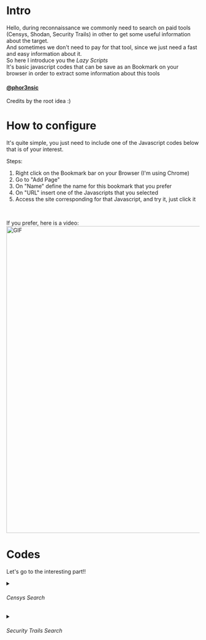 # Intro
Hello, during reconnaissance we commonly need to search on paid tools (Censys, Shodan, Security Trails) in other to get some useful information about the target.<br>
And sometimes we don't need to pay for that tool, since we just need a fast and easy information about it.<br>
So here I introduce you the _Lazy Scripts_<br>
It's basic javascript codes that can be save as an Bookmark on your browser in order to extract some information about this tools<br>

#### [@phor3nsic](https://github.com/phor3nsic)

Credits by the root idea :)

# How to configure
It's quite simple, you just need to include one of the Javascript codes below that is of your interest.<br>

Steps:<br>
1. Right click on the Bookmark bar on your Browser (I'm using Chrome)
2. Go to "Add Page"
3. On "Name" define the name for this bookmark that you prefer
4. On "URL" insert one of the Javascripts that you selected
5. Access the site corresponding for that Javascript, and try it, just click it
<br>

If you prefer, here is a video:<br>
<img src="./contents/how_to.gif" alt="GIF" width="800" />

# Codes
Let's go to the interesting part!! <br>

<details><summary><h6>Censys Search</h6></summary>

URL used: https://search.censys.io/search?resource=hosts&sort=RELEVANCE&per_page=25&virtual_hosts=EXCLUDE&q=google.com <br>

```javascript
javascript: (function() {
	var divs = document.getElementsByClassName("SearchResult result");
	const results = new Set;

	for (var i = 0; i < divs.length; i++) {
		var notes = divs[i].getElementsByTagName("strong")[0].textContent.trim();
		var result = notes;
		results.add(result);
	}

	function writeResults() {
	document.write('<button onclick="location.reload()">Reload Page</button><br>');
	results.forEach(function(t) {
			document.write(t + "<br>")
		})
	}
	setTimeout(writeResults, 3000);
})();
```

</details>

<details><summary><h6>Security Trails Search</h6></summary> 

URL used: https://securitytrails.com/domain/example.com/dns

```javascript
javascript: (function() {
  var divs = document.getElementsByTagName("tr");
  const resultsgrep = new Set;

  for (var i = 1; i < divs.length; i++) {
    var notes = divs[i].getElementsByTagName("a")[0];
    var notes = notes.textContent;
    var result = notes;
    var result = result.replace(/.*\/domain\/([^\/]+)\/dns.*/, '$1');
    resultsgrep.add(result);
  }

  function writeResults() {
  document.write('<button onclick="location.reload()">Reload Page</button><br>');
  resultsgrep.forEach(function(t) {
      document.write(t + "<br>")
    })
  }
  setTimeout(writeResults, 3000);
})();
```

<details>

